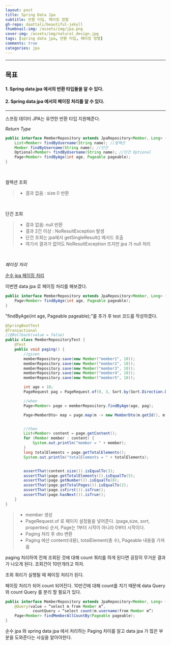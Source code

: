 ```yaml
---
layout: post
title: Spring Data Jpa
subtitle: 반환 타입, 페이징 정렬
gh-repo: daattali/beautiful-jekyll
thumbnail-img: /assets/img/jpa.png
cover-img: /assets/img/natural_design.jpg
tags: [spring data jpa, 반환 타입, 페이징 정렬]
comments: true
categories: jpa
---
```


___
## 목표

#### 1. Spring data jpa 에서의 반환 타입들을 알 수 있다.
#### 2. Spring data jpa 에서의 페이징 처리를 알 수 있다.

___

스프링 데이터 JPA는 유연한 반환 타입 지원해준다.

<em>Return Type</em>

~~~java
public interface MemberRepository extends JpaRepository<Member, Long> {
    List<Member> findByUsername(String name); //컬렉션
    Member findByUsername(String name); //단건
    Optional<Member> findByUsername(String name); //단건 Optional
    Page<Member> findByAge(int age, Pageable pageable);
}
~~~

<br/>

컬렉션 조회

> - 결과 없음 : size 0 반환

<br/>

단건 조회

> - 결과 없음: null 반환
> - 결과 2건 이상 : NoResultException 발생
> - 단건 조회는 jpa에서 getSingleResult() 메서드 호출
> - 여기서 결과가 없어도 NoResultException 뜨지만 jpa 가 null 처리

<br/>

<em>페이징 처리</em>


[순수 jpa 페이징 처리](https://sangoun94.github.io/2021-05-06-jpa-%ED%99%9C%EC%9A%A92-3-API%EA%B0%9C%EB%B0%9C%EA%B3%A0%EA%B8%899-%EC%BB%AC%EB%A0%89%EC%85%98-%EC%A1%B0%ED%9A%8C-%EC%B5%9C%EC%A0%81%ED%99%944/)

이번엔 data jpa 로 페이징 처리를 해보겠다.


~~~java
public interface MemberRepository extends JpaRepository<Member, Long> {
    Page<Member> findByAge(int age, Pageable pageable);
}
~~~

"findByAge(int age, Pageable pageable);"를 추가 후 test 코드를 작성하겠다.

~~~java
@SpringBootTest
@Transactional
//@Rollback(value = false)
public class MemberRepositoryTest {
    @Test
    public void paging() {
        //given
        memberRepository.save(new Member("member1", 10));
        memberRepository.save(new Member("member2", 10));
        memberRepository.save(new Member("member3", 10));
        memberRepository.save(new Member("member4", 10));
        memberRepository.save(new Member("member5", 10));

        int age = 10;
        PageRequest pag = PageRequest.of(0, 3, Sort.by(Sort.Direction.DESC, "username"));

        //when
        Page<Member> page = memberRepository.findByAge(age, pag);

        Page<MemberDto> map = page.map(m -> new MemberDto(m.getId(), m.getUsername(), null));


        //then
        List<Member> content = page.getContent();
        for (Member member : content) {
            System.out.println("member = " + member);
        }
        long totalElements = page.getTotalElements();
        System.out.println("totalElements = " + totalElements);


        assertThat(content.size()).isEqualTo(3);
        assertThat(page.getTotalElements()).isEqualTo(5);
        assertThat(page.getNumber()).isEqualTo(0);
        assertThat(page.getTotalPages()).isEqualTo(2);
        assertThat(page.isFirst()).isTrue();
        assertThat(page.hasNext()).isTrue();
    }
}
~~~

> - member 생성
> - PageRequest.of 로 페이지 설정들을 넣어준다. (page,size, sort, properties) 순서, Page는 1부터 시작이 아니라 0부터 시작이다.
> - Paging 처리 후 dto 변환
> - Paging 에선 content(내용), totalElement(총 수), Pageable 내용을 가져옴 

paging 처리하여 전체 조회된 것에 대해 count 쿼리를 하게 된다면 굉장히 무거운 결과가 나오게 된다. 조회건이 10만개라고 하자.

조회 쿼리가 실행될 때 페이징 처리가 된다.

페이징 처리가 되어 count 되어진다. 10만건에 대해 count를 치기 때문에 data Query 와 count Query 를 분리 할 필요가 있다.

~~~java
public interface MemberRepository extends JpaRepository<Member, Long> {
    @Query(value = “select m from Member m”,
            countQuery = “select count(m.username)from Member m”)
    Page<Member> findMemberAllCountBy(Pageable pageable);
}
~~~

순수 jpa 와 spring data jpa 에서 처리하는 Paging 차이를 알고 data jpa 가 많은 부분을 도와준다는 사실을 알아야한다.
